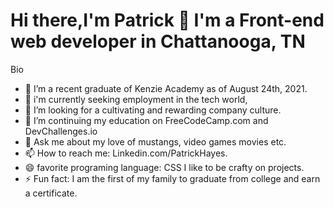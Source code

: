 # Hi there,I'm Patrick 👋 I'm a Front-end web developer in Chattanooga, TN

Bio

- 🔭 I’m a recent graduate of Kenzie Academy as of August 24th, 2021.
- 🌱 i'm currently seeking employment in the tech world,
- 👯 I’m looking for a cultivating and rewarding company culture. 
- 🤔 I’m continuing my education on FreeCodeCamp.com and DevChallenges.io
- 💬 Ask me about my love of mustangs, video games movies etc.
- 📫 How to reach me: Linkedin.com/PatrickHayes.
- 😄 favorite programing language: CSS I like to be crafty on projects.
- ⚡ Fun fact: I am the first of my family to graduate from college and earn a certificate.
